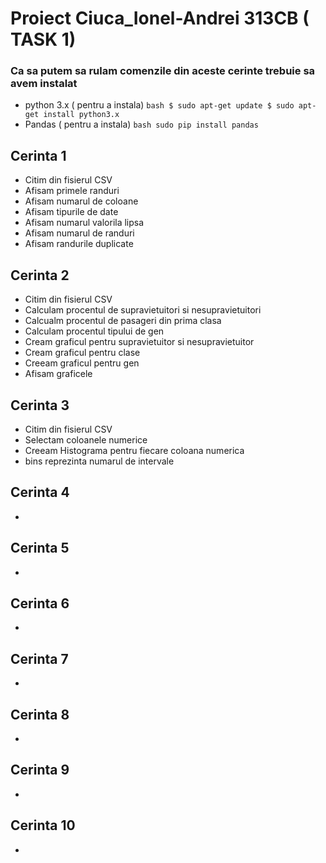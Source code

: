 # Proiect Ciuca_Ionel-Andrei 313CB ( TASK 1)

### Ca sa putem sa rulam comenzile din aceste cerinte trebuie sa avem instalat 
- python 3.x ( pentru a instala)
``bash
$ sudo apt-get update
$ sudo apt-get install python3.x``
- Pandas ( pentru a instala)
``bash
sudo pip install pandas
``

## Cerinta 1
- Citim din fisierul CSV
- Afisam primele randuri
- Afisam numarul de coloane
- Afisam tipurile de date
- Afisam numarul valorila lipsa
- Afisam numarul de randuri
- Afisam randurile duplicate

## Cerinta 2
- Citim din fisierul CSV
- Calculam procentul de supravietuitori si nesupravietuitori
- Calcualm procentul de pasageri din prima clasa
- Calculam procentul tipului de gen
- Cream graficul pentru supravietuitor si nesupravietuitor
- Cream graficul pentru clase
- Creeam graficul pentru gen
- Afisam graficele

## Cerinta 3
- Citim din fisierul CSV
- Selectam coloanele numerice
- Creeam Histograma pentru fiecare coloana numerica
- bins reprezinta numarul de intervale

## Cerinta 4
- 

## Cerinta 5
- 

## Cerinta 6
- 

## Cerinta 7
- 

## Cerinta 8
- 

## Cerinta 9
- 

## Cerinta 10
- 

